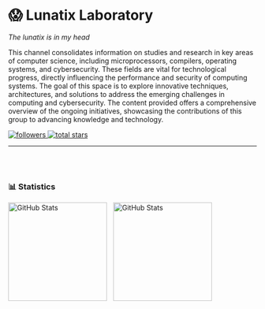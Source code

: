# 😱 Lunatix Laboratory
*The lunatix is in my head*

This channel consolidates information on studies and research in key areas of computer science, including microprocessors, compilers, operating systems, and cybersecurity. These fields are vital for technological progress, directly influencing the performance and security of computing systems. The goal of this space is to explore innovative techniques, architectures, and solutions to address the emerging challenges in computing and cybersecurity. The content provided offers a comprehensive overview of the ongoing initiatives, showcasing the contributions of this group to advancing knowledge and technology.

<p align="left">
  <a href="https://github.com/lunatix-lab?tab=followers">
    <img
      alt="followers"
      title="Follow me on GitHub"
      src="https://custom-icon-badges.demolab.com/github/followers/lunatix-lab?color=236ad3&labelColor=1155ba&style=for-the-badge&logo=person-add&label=Follow&logoColor=white"
    />
  </a>
  <a href="https://github.com/lunatix-lab?tab=repositories&sort=stargazers">
    <img
      alt="total stars"
      title="Total start on GitHub"
      src="https://custom-icon-badges.demolab.com/github/stars/lunatix-lab?color=55960c&style=for-the-badge&labelColor=488207&logo=star&label=Stars"
    />
  </a>
</p>

---

<br/>
<br/>

### 📊 Statistics

<img
  align="left"
  alt="GitHub Stats"
  height="200"
  style="padding-right: 10px;"
  src="https://github-readme-stats.vercel.app/api?username=lunatix-lab&show_icons=true&theme=tokyonight&include_all_commits=true&locale=en-us"
/>

<img
  align="left"
  alt="GitHub Stats"
  height="200"
  style="padding-right: 10px;"
  src="https://github-readme-stats.vercel.app/api/top-langs/?username=lunatix-lab&theme=tokyonight&layout=compact&custom_title=Technologies&langs_count=7"
/>

<!--
**lunatix-lab/lunatix-lab** is a ✨ _special_ ✨ repository because its `README.md` (this file) appears on your GitHub profile.

Here are some ideas to get you started:

- 🔭 I’m currently working on ...
- 🌱 I’m currently learning ...
- 👯 I’m looking to collaborate on ...
- 🤔 I’m looking for help with ...
- 💬 Ask me about ...
- 📫 How to reach me: ...
- 😄 Pronouns: ...
- ⚡ Fun fact: ...
-->
